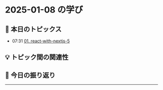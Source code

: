 # 2025-01-08 の学び

## 📝 本日のトピックス

- 07:31 [01. react-with-nextjs-5](./01-react-with-nextjs-5/)

## 💡 トピック間の関連性

## 📌 今日の振り返り

---